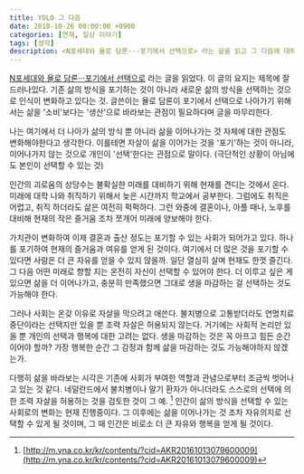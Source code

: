 ```yaml
---
title: YOLO 그 다음
date: 2018-10-26 00:00:00 +0900
categories: [연재, 일상 이야기]
tags: [생각]
description: <N포세대와 욜로 담론···포기에서 선택으로> 라는 글을 읽고 그 다음에 대하여 생각해보았다.
---
```


[N포세대와 욜로 담론···포기에서 선택으로](http://realnews.co.kr/archives/5767) 라는 글을 읽었다. 이 글의 요지는 제목에 잘 드러나있다. 기존 삶의 방식을 포기하는 것이 아니라 새로운 삶의 방식을 선택하는 것으로 인식이 변화하고 있다는 것. 글쓴이는 욜로 담론이 포기에서 선택으로 나아가기 위해서는 삶을 '소비'보다는 '생산'으로 바라보는 관점이 필요하다며 글을 마무리한다.

나는 여기에서 더 나아가 삶의 방식 뿐 아니라 삶을 이어나가는 것 자체에 대한 관점도 변화해야한다고 생각한다. 이를테면 자살이 삶을 이어가는 것을 '포기'하는 것이 아니라, 이어나가지 않는 것으로 개인이 '선택'한다는 관점으로 말이다. (극단적인 상황이 아님에도 본인이 선택할 수 있는 것)

인간의 괴로움의 상당수는 불확실한 미래를 대비하기 위해 현재를 견디는 것에서 온다. 미래에 대학 나와 취직하기 위해서 늦은 시간까지 학교에서 공부한다. 그럼에도 취직은 어렵고, 취직 하더라도 삶은 여전히 퍽퍽하다. 그런 와중에 결혼이나, 아플 때나, 노후를 대비해 현재의 작은 즐거움 조차 쪼개어 미래에 양보해야 한다.

가치관이 변화하여 이제 결혼과 출산 정도는 포기할 수 있는 사회가 되어가고 있다. 하나를 포기하여 현재의 즐거움과 여유를 얻게 된 것이다. 여기에서 더 많은 것을 포기할 수 있다면 사람은 더 큰 자유를 얻을 수 있지 않을까. 일단 열심히 살며 현재도 한껏 즐긴다. 그 다음 어떤 미래로 향할 지는 온전히 자신이 선택할 수 있어야 한다. 더 이루고 싶은 게 있으면 삶을 더 이어나가고, 충분히 만족했으면 그대로 생을 마감하는 걸 선택하는 것도 가능해야 한다.

그러나 사회는 온갖 이유로 자살을 막으려고 애쓴다. 불치병으로 고통받더라도 연명치료 중단이라는 선택지만 있을 뿐 조력 자살은 허용되지 않는다. 거기에는 사회적 논리만 있을 뿐 개인의 선택과 행복에 대한 고려는 없다. 생을 마감하는 것은 꼭 아프고 힘든 순간이어야 할까? 가장 행복한 순간 그 감정과 함께 삶을 마감하는 것도 가능해야하지 않겠는가.

다행히 삶을 바라보는 시각은 기존에 사회가 부여한 역할과 관념으로부터 조금씩 벗어나고 있는 것 같다. 네덜란드에서 불치병이나 말기 환자가 아니더라도 스스로의 선택에 의한 조력 자살을 허용하는 것을 검토한 것이 그 예. [^1] 인간이 삶의 방식을 선택할 수 있는 사회로의 변화는 현재 진행중이다. 그 이후에는 삶을 이어나가는 것 조차 자유의지로 선택할 수 있게 될 것이며, 그 때 인간은 비로소 더 큰 자유와 행복을 얻게 될 것이다.

[^1]: [http://m.yna.co.kr/kr/contents/?cid=AKR20161013079600009](http://m.yna.co.kr/kr/contents/?cid=AKR20161013079600009)